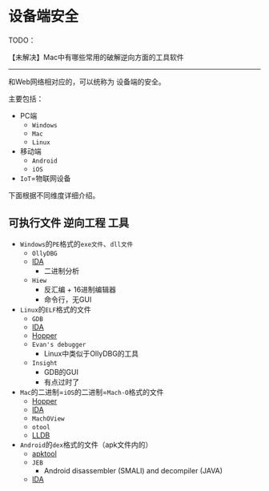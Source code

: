 # 设备端安全

TODO：

【未解决】Mac中有哪些常用的破解逆向方面的工具软件

---

和Web网络相对应的，可以统称为 设备端的安全。

主要包括：

* PC端
  * `Windows`
  * `Mac`
  * `Linux`
* 移动端
  * `Android`
  * `iOS`
* `IoT`=物联网设备

下面根据不同维度详细介绍。

## 可执行文件 逆向工程 工具

* `Windows`的`PE`格式的`exe文件`、`dll文件`
  * `OllyDBG`
  * [IDA](https://book.crifan.org/books/reverse_tool_ida/website/)
    * 二进制分析
  * `Hiew`
    * 反汇编 + 16进制编辑器
    * 命令行，无GUI
* `Linux`的`ELF`格式的文件
  * `GDB`
  * [IDA](https://book.crifan.org/books/reverse_tool_ida/website/)
  * [Hopper](https://book.crifan.org/books/ios_re_static_analysis/website/analysis_content/analysis_code_logic/hopper.html)
  * `Evan's debugger`
    * Linux中类似于OllyDBG的工具
  * `Insight`
    * GDB的GUI
    * 有点过时了
* `Mac`的二进制=`iOS`的二进制=`Mach-O`格式的文件
  * [Hopper](https://book.crifan.org/books/ios_re_static_analysis/website/analysis_content/analysis_code_logic/hopper.html)
  * [IDA](https://book.crifan.org/books/reverse_tool_ida/website/)
  * `MachOView`
  * `otool`
  * [LLDB](https://book.crifan.org/books/xcode_debugger_lldb/website/)
* `Android`的`dex`格式的文件（apk文件内的）
  * [apktool](https://book.crifan.org/books/android_re_repack_apk/website/repack_tool/apktool.html)
  * `JEB`
    * Android disassembler (SMALI) and decompiler (JAVA)
  * [IDA](https://book.crifan.org/books/reverse_tool_ida/website/)
